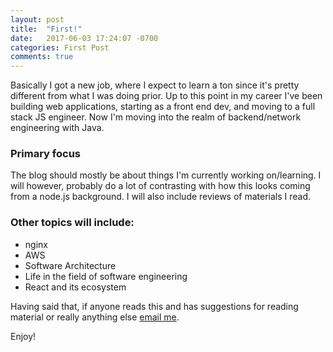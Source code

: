 ```yaml
---
layout: post
title:  "First!"
date:   2017-06-03 17:24:07 -0700
categories: First Post
comments: true
---
```

Basically I got a new job, where I expect to learn a ton since it's pretty different from what I was doing prior.  Up to this point in my career I've been building web applications, starting as a front end dev, and moving to a full stack JS engineer.  Now I'm moving into the realm of backend/network engineering with Java. 

### Primary focus
The blog should mostly be about things I'm currently working on/learning.  I will however, probably do a lot of contrasting with how this looks coming from a node.js background.  I will also include reviews of materials I read.

### Other topics will include:
- nginx
- AWS
- Software Architecture
- Life in the field of software engineering
- React and its ecosystem 

Having said that, if anyone reads this and has suggestions for reading material or really anything else [email me](mailto:radley.mith@gmail.com).

Enjoy!